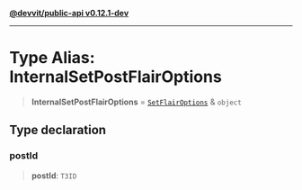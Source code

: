 [**@devvit/public-api v0.12.1-dev**](../../README.md)

---

# Type Alias: InternalSetPostFlairOptions

> **InternalSetPostFlairOptions** = [`SetFlairOptions`](SetFlairOptions.md) & `object`

## Type declaration

### postId

> **postId**: `T3ID`
